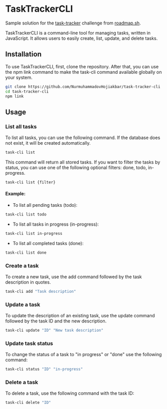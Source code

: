 # TaskTrackerCLI
Sample solution for the [task-tracker](https://roadmap.sh/projects/task-tracker) challenge from [roadmap.sh](https://roadmap.sh/).

TaskTrackerCLI is a command-line tool for managing tasks, written in JavaScript. It allows users to easily create, list, update, and delete tasks.

## Installation

To use TaskTrackerCLI, first, clone the repository. After that, you can use the npm link command to make the task-cli command available globally on your system.

```bash
git clone https://github.com/NurmuhammadovHojiakbar/task-tracker-cli
cd task-tracker-cli
npm link
```

## Usage

### List all tasks

To list all tasks, you can use the following command. If the database does not exist, it will be created automatically.

```bash
task-cli list
```
This command will return all stored tasks. If you want to filter the tasks by status, you can use one of the following optional filters: done, todo, in-progress.

```bash
task-cli list {filter}
```

#### Example:

- To list all pending tasks (todo):
```bash
task-cli list todo
```

- To list all tasks in progress (in-progress):
```bash
task-cli list in-progress
```

- To list all completed tasks (done):
```bash
task-cli list done
```

### Create a task
To create a new task, use the add command followed by the task description in quotes.

```bash
task-cli add "Task description"
```

### Update a task
To update the description of an existing task, use the update command followed by the task ID and the new description.

```bash
task-cli update "ID" "New task description"
```
### Update task status
To change the status of a task to "in progress" or "done" use the following command:

```bash
task-cli status "ID" "in-progress"
```

### Delete a task
To delete a task, use the following command with the task ID:

```bash
task-cli delete "ID"
```
